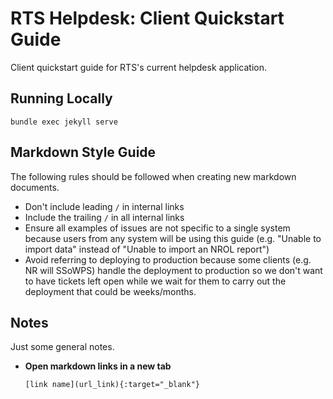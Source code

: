 # RTS Helpdesk: Client Quickstart Guide

Client quickstart guide for RTS's current helpdesk application.

## Running Locally

`bundle exec jekyll serve`

## Markdown Style Guide

The following rules should be followed when creating new markdown documents.

- Don't include leading `/` in internal links
- Include the trailing `/` in all internal links
- Ensure all examples of issues are not specific to a single system because users from any system will be using this guide (e.g. "Unable to import data" instead of "Unable to import an NROL report")
- Avoid referring to deploying to production because some clients (e.g. NR will SSoWPS) handle the deployment to production so we don't want to have tickets left open while we wait for them to carry out the deployment that could be weeks/months.

## Notes

Just some general notes.

- **Open markdown links in a new tab**

  ```HTML
  [link name](url_link){:target="_blank"}
  ```
